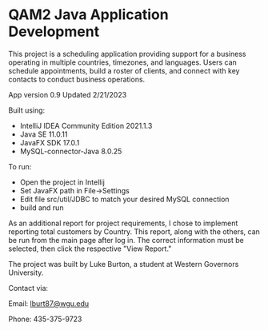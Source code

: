 # QAM2 Java Application Development

This project is a scheduling application providing support for a business operating in multiple countries, timezones, and languages.
Users can schedule appointments, build a roster of clients, and connect with key contacts to conduct business operations.

App version 0.9
Updated 2/21/2023

Built using:
- IntelliJ IDEA Community Edition 2021.1.3
- Java SE 11.0.11
- JavaFX SDK 17.0.1
- MySQL-connector-Java 8.0.25

To run:
- Open the project in Intellij
- Set JavaFX path in  File->Settings
- Edit file src/util/JDBC to match your desired MySQL connection
- build and run

As an additional report for project requirements, I chose to implement reporting total customers by Country.
This report, along with the others, can be run from the main page after log in. The correct information must 
be selected, then click the respective "View Report."


The project was built by Luke Burton, a student at Western Governors University.

Contact via: 

Email: lburt87@wgu.edu

Phone: 435-375-9723